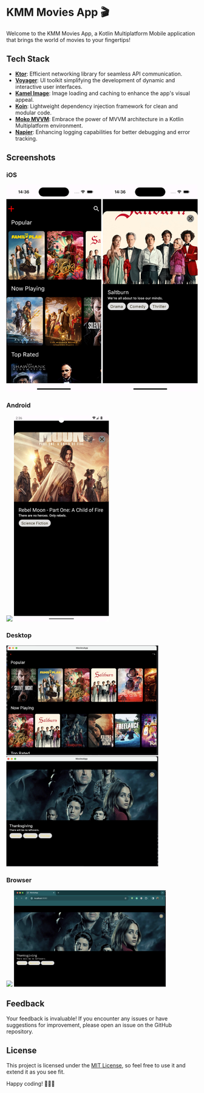 # KMM Movies App 🎬

Welcome to the KMM Movies App, a Kotlin Multiplatform Mobile application that brings the world of movies to your fingertips!

## Tech Stack

- **[Ktor](https://ktor.io/docs/getting-started-ktor-client-multiplatform-mobile.html#new-project)**: Efficient networking library for seamless API communication.
- **[Voyager](https://voyager.adriel.cafe/)**: UI toolkit simplifying the development of dynamic and interactive user interfaces.
- **[Kamel Image](https://github.com/Kamel-Media/Kamel)**: Image loading and caching to enhance the app's visual appeal.
- **[Koin](https://insert-koin.io/docs/reference/koin-mp/kmp/)**: Lightweight dependency injection framework for clean and modular code.
- **[Moko MVVM](https://github.com/icerockdev/moko-mvvm)**: Embrace the power of MVVM architecture in a Kotlin Multiplatform environment.
- **[Napier](https://github.com/AAkira/Napier)**: Enhancing logging capabilities for better debugging and error tracking.

## Screenshots

### iOS
<img src = "screenshots/Simulator Screenshot - iPhone 15 Pro - 2023-12-31 at 14.36.27.png" width ="250" /> <img src = "screenshots/Simulator Screenshot - iPhone 15 Pro - 2023-12-31 at 14.36.36.png" width ="250" />

### Android
<img src = "screenshots/Screenshot_20231231_143546.png" width ="250" /> <img src = "screenshots/Screenshot_20231231_143609.png" width ="250" />

### Desktop
<img src = "screenshots/Screenshot 2023-12-31 at 14.36.55.png" width ="400" /> <img src = "screenshots/Screenshot 2023-12-31 at 14.37.07.png" width ="400" />

### Browser
<img src = "screenshots/Screenshot 2023-12-31 at 14.35.21.png" width ="400" /> <img src = "screenshots/Screenshot 2023-12-31 at 14.37.24.png" width ="400" />


## Feedback

Your feedback is invaluable! If you encounter any issues or have suggestions for improvement, please open an issue on the GitHub repository.

## License

This project is licensed under the [MIT License](LICENSE), so feel free to use it and extend it as you see fit.

Happy coding! 🚀📱🎉
